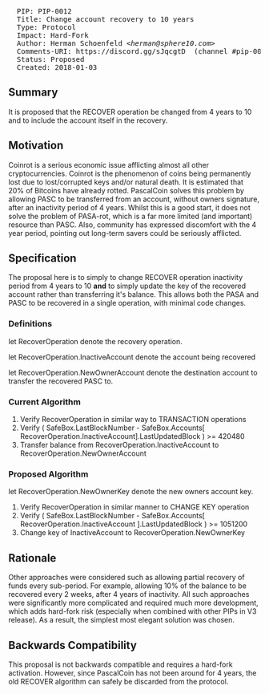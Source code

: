 <pre>
  PIP: PIP-0012
  Title: Change account recovery to 10 years
  Type: Protocol
  Impact: Hard-Fork
  Author: Herman Schoenfeld <i>&lt;herman@sphere10.com&gt;</i>
  Comments-URI: https://discord.gg/sJqcgtD  (channel #pip-0012)
  Status: Proposed
  Created: 2018-01-03
</pre>

## Summary

It is proposed that the RECOVER operation be changed from 4 years to 10 and to include the account itself in the recovery.

## Motivation

Coinrot is a serious economic issue afflicting almost all other cryptocurrencies. Coinrot is the phenomenon of coins being permanently lost due to lost/corrupted keys and/or natural death. It is estimated that 20% of Bitcoins have already rotted. PascalCoin solves this problem by allowing PASC to be transferred from an account, without owners signature, after an inactivity period of 4 years. Whilst this is a good start, it does not solve the problem of PASA-rot, which is a far more limited (and important) resource than PASC. Also, community has expressed discomfort with the 4 year period, pointing out long-term savers could be seriously afflicted.

## Specification

The proposal here is to simply to change RECOVER operation inactivity period from 4 years to 10 **and** to simply update the key of the recovered account rather than transferring it's balance. This allows both the PASA and PASC to be recovered in a single operation, with minimal code changes.

### Definitions 

let RecoverOperation denote the recovery operation.

let RecoverOperation.InactiveAccount denote the account being recovered

let RecoverOperation.NewOwnerAccount denote the destination account to transfer the recovered PASC to.

### Current Algorithm

1. Verify RecoverOperation in similar way to TRANSACTION operations
2. Verify ( SafeBox.LastBlockNumber - SafeBox.Accounts[ RecoverOperation.InactiveAccount].LastUpdatedBlock ) >= 420480
3. Transfer balance from RecoverOperation.InactiveAccount to RecoverOperation.NewOwnerAccount

### Proposed Algorithm

let RecoverOperation.NewOwnerKey denote the new owners account key.

1. Verify RecoverOperation in similar manner to CHANGE KEY operation
2. Verify ( SafeBox.LastBlockNumber - SafeBox.Accounts[ RecoverOperation.InactiveAccount ].LastUpdatedBlock ) >= 1051200 
3. Change key of InactiveAccount to RecoverOperation.NewOwnerKey


## Rationale

Other approaches were considered such as allowing partial recovery of funds every sub-period. For example, allowing 10% of the balance to be recovered every 2 weeks, after 4 years of inactivity. All such approaches were significantly more complicated and required much more development, which adds hard-fork risk (especially when combined with other PIPs in V3 release). As a result, the simplest most elegant solution was chosen.

## Backwards Compatibility

This proposal is not backwards compatible and requires a hard-fork activation. However, since PascalCoin has not been around for 4 years, the old RECOVER algorithm can safely be discarded from the protocol.
